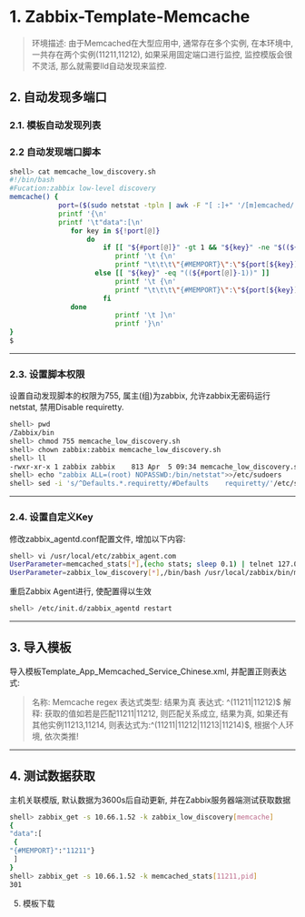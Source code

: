 # 1. Zabbix-Template-Memcache

>环境描述: 由于Memcached在大型应用中, 通常存在多个实例, 在本环境中, 一共存在两个实例(11211,11212), 如果采用固定端口进行监控, 监控模版会很不灵活, 那么就需要lld自动发现来监控.

## 2. 自动发现多端口

### 2.1. 模板自动发现列表



### 2.2 自动发现端口脚本
```sh
shell> cat memcache_low_discovery.sh
#!/bin/bash
#Fucation:zabbix low-level discovery
memcache() {
            port=($(sudo netstat -tpln | awk -F "[ :]+" '/[m]emcached/ && /0.0.0.0/ {print $5}'))
            printf '{\n'
            printf '\t"data":[\n'
               for key in ${!port[@]}
                   do
                       if [[ "${#port[@]}" -gt 1 && "${key}" -ne "$((${#port[@]}-1))" ]];then
                          printf '\t {\n'
                          printf "\t\t\t\"{#MEMPORT}\":\"${port[${key}]}\"},\n"
                     else [[ "${key}" -eq "((${#port[@]}-1))" ]]
                          printf '\t {\n'
                          printf "\t\t\t\"{#MEMPORT}\":\"${port[${key}]}\"}\n"
                       fi
               done
                          printf '\t ]\n'
                          printf '}\n'
}
$
```

---
### 2.3. 设置脚本权限

设置自动发现脚本的权限为755, 属主(组)为zabbix, 允许zabbix无密码运行netstat, 禁用Disable requiretty.
```sh
shell> pwd
/Zabbix/bin
shell> chmod 755 memcache_low_discovery.sh
shell> chown zabbix:zabbix memcache_low_discovery.sh
shell> ll
-rwxr-xr-x 1 zabbix zabbix    813 Apr  5 09:34 memcache_low_discovery.sh
shell> echo "zabbix ALL=(root) NOPASSWD:/bin/netstat">>/etc/sudoers 
shell> sed -i 's/^Defaults.*.requiretty/#Defaults    requiretty/'/etc/sudoer
```

---
### 2.4. 设置自定义Key

修改zabbix_agentd.conf配置文件, 增加以下内容:
```sh
shell> vi /usr/local/etc/zabbix_agent.com
UserParameter=memcached_stats[*],(echo stats; sleep 0.1) | telnet 127.0.0.1 $1 2>&1 | awk '/STAT $2 / {print $NF}'
UserParameter=zabbix_low_discovery[*],/bin/bash /usr/local/zabbix/bin/memcache_low_discovery.sh $1
```
重启Zabbix Agent进行, 使配置得以生效
```sh
shell> /etc/init.d/zabbix_agentd restart
```

---
## 3. 导入模板
导入模板Template_App_Memcached_Service_Chinese.xml, 并配置正则表达式: 


> 名称: Memcache regex 
表达式类型: 结果为真 
表达式: ^(11211|11212)$ 
解释: 获取的值如若是匹配11211|11212, 则匹配关系成立, 结果为真, 如果还有其他实例11213,11214, 则表达式为:^(11211|11212|11213|11214)$, 根据个人环境, 依次类推!

---
## 4. 测试数据获取

主机关联模版, 默认数据为3600s后自动更新, 并在Zabbix服务器端测试获取数据
```sh
shell> zabbix_get -s 10.66.1.52 -k zabbix_low_discovery[memcache]
{
"data":[
 {
"{#MEMPORT}":"11211"}
 ]
}
shell> zabbix_get -s 10.66.1.52 -k memcached_stats[11211,pid]
301
```
5. 模板下载

